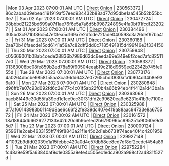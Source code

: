 | Mon 03 Apr 2023 07:00:01 AM UTC | [Direct](https://oshi.at/LqWU) [Onion](http://5ety7tpkim5me6eszuwcje7bmy25pbtrjtue7zkqqgziljwqy3rrikqd.onion/LqWU) | 230563372 | 86c2abad09ebea4191919af57eed934432b88ad77d95dbe1aa545b52b55bc3e7 | 
| Sun 02 Apr 2023 07:00:01 AM UTC | [Direct](<html>) [Onion]() | 230472724 | 08bbbd21225bd699a07f1ae76f6e5a7a6d5b998724895e4fa0bf91fcdf232027 | 
| Sat 01 Apr 2023 07:00:01 AM UTC | [Direct](https://oshi.at/zdKp) [Onion](http://5ety7tpkim5me6eszuwcje7bmy25pbtrjtue7zkqqgziljwqy3rrikqd.onion/zdKp) | 230384496 | 305bd3c971bf36c547ef3ea5d169a7e2dfcde72fade040598c3a26def97ba41c | 
| Fri 31 Mar 2023 07:00:01 AM UTC | [Direct](https://oshi.at/SMMZ) [Onion](http://5ety7tpkim5me6eszuwcje7bmy25pbtrjtue7zkqqgziljwqy3rrikqd.onion/SMMZ) | 230360188 | 2aa70b46faecde15cd6141a59a7c82dff2dd0c7185491815d499f46e3f334150 | 
| Thu 30 Mar 2023 07:00:01 AM UTC | [Direct](https://oshi.at/LjSH) [Onion](http://5ety7tpkim5me6eszuwcje7bmy25pbtrjtue7zkqqgziljwqy3rrikqd.onion/LjSH) | 230759948 | c05669001b08ab4cede28836b7986d63dc6eeda69e349e8f2ced7afc825117d0 | 
| Wed 29 Mar 2023 07:00:01 AM UTC | [Direct](https://oshi.at/VjfT) [Onion](http://5ety7tpkim5me6eszuwcje7bmy25pbtrjtue7zkqqgziljwqy3rrikqd.onion/VjfT) | 230583372 | 01363008bc08fe859b2ed78a59f90504eeab19c218d9659ed22342b745fe055d | 
| Tue 28 Mar 2023 07:00:01 AM UTC | [Direct](https://oshi.at/AePt) [Onion](http://5ety7tpkim5me6eszuwcje7bmy25pbtrjtue7zkqqgziljwqy3rrikqd.onion/AePt) | 230773176 | 4a0264dbcbe9858155aa3ca36dd6437e07265cbd3830afa1b904d34b8e936a10 | 
| Mon 27 Mar 2023 07:00:01 AM UTC | [Direct](https://oshi.at/QEFa) [Onion](http://5ety7tpkim5me6eszuwcje7bmy25pbtrjtue7zkqqgziljwqy3rrikqd.onion/QEFa) | 230280848 | d96ffb7e07c93d092fd6c2e177c4c01f5ab22f0b4a66b94eb4f4412a1d43ba1a | 
| Sun 26 Mar 2023 07:00:01 AM UTC | [Direct](https://oshi.at/rJRo) [Onion](http://5ety7tpkim5me6eszuwcje7bmy25pbtrjtue7zkqqgziljwqy3rrikqd.onion/rJRo) | 230363068 | bacb8f449c30d55fa39cd1e1ce9ec30f31dfd2c99620ea9e6231e41b3c7100e1 | 
| Sat 25 Mar 2023 07:00:01 AM UTC | [Direct](https://oshi.at/crts) [Onion](http://5ety7tpkim5me6eszuwcje7bmy25pbtrjtue7zkqqgziljwqy3rrikqd.onion/crts) | 230325988 | 0f7af60143983b01149d8ae6c66f22fe339dc407e419a88aac94733e8a675572 | 
| Fri 24 Mar 2023 07:00:02 AM UTC | [Direct](https://oshi.at/Bedq) [Onion](http://5ety7tpkim5me6eszuwcje7bmy25pbtrjtue7zkqqgziljwqy3rrikqd.onion/Bedq) | 230161572 | 18a18944db6626272133e42b20c6b9be1ed2b679096bc995251a9f060e9d35d7 | 
| Thu 23 Mar 2023 07:00:01 AM UTC | [Direct](https://oshi.at/JkJR) [Onion](http://5ety7tpkim5me6eszuwcje7bmy25pbtrjtue7zkqqgziljwqy3rrikqd.onion/JkJR) | 230009124 | 959611e2ceb4633155ff749f8843a21f1e45d2d1eb6731f74ace40f4c4201959 | 
| Wed 22 Mar 2023 07:00:01 AM UTC | [Direct](https://oshi.at/nVBk) [Onion](http://5ety7tpkim5me6eszuwcje7bmy25pbtrjtue7zkqqgziljwqy3rrikqd.onion/nVBk) | 229927148 | 4f1092b9dfd02039e1a15febbc420a0d4e57db58ee8ed7df8cf2cedef454a895 | 
| Tue 21 Mar 2023 07:00:01 AM UTC | [Direct](https://oshi.at/yguD) [Onion](http://5ety7tpkim5me6eszuwcje7bmy25pbtrjtue7zkqqgziljwqy3rrikqd.onion/yguD) | 229752284 | fc48a9e59f5a63840af9c1e0355a9efe4c505ec1edca902a998cf2a4831f527d | 
